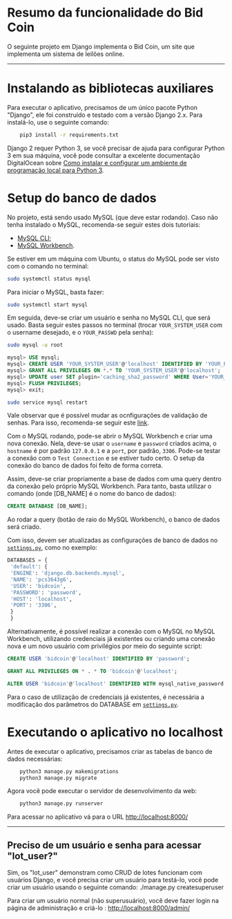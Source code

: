 # Resumo da funcionalidade do Bid Coin

O seguinte projeto em Django implementa o Bid Coin, um site que implementa um sistema de leilões online.

---

# Instalando as bibliotecas auxiliares
Para executar o aplicativo, precisamos de um único pacote Python "Django", ele foi construído e testado com a versão Django 2.x. Para instalá-lo, use o seguinte comando:

```bash
    pip3 install -r requirements.txt
```

Django 2 requer Python 3, se você precisar de ajuda para configurar Python 3 em sua máquina, você pode consultar a excelente documentação DigitalOcean sobre [Como instalar e configurar um ambiente de programação local para Python 3](https://www.digitalocean.com/community/tutorial_series/how-to-install-and-set-up-a-local-programming-environment-for-python-3).

# Setup do banco de dados

No projeto, está sendo usado MySQL (que deve estar rodando). Caso não tenha instalado o MySQL, recomenda-se seguir estes dois tutoriais:
- [MySQL CLI](https://docs.rackspace.com/support/how-to/install-mysql-server-on-the-ubuntu-operating-system/);
- [MySQL Workbench](https://www.edivaldobrito.com.br/como-instalar-o-instalar-mysql-workbench-no-ubuntu-e-derivados/).

Se estiver em um máquina com Ubuntu, o status do MySQL pode ser visto com o comando no terminal:
```bash
sudo systemctl status mysql
```

Para iniciar o MySQL, basta fazer:
```bash
sudo systemctl start mysql
```

Em seguida, deve-se criar um usuário e senha no MySQL CLI, que será usado. Basta seguir estes passos no terminal (trocar `YOUR_SYSTEM_USER` com o username desejado, e o `YOUR_PASSWD` pela senha):

```bash
sudo mysql -u root
```

```SQL
mysql> USE mysql;
mysql> CREATE USER 'YOUR_SYSTEM_USER'@'localhost' IDENTIFIED BY 'YOUR_PASSWD';
mysql> GRANT ALL PRIVILEGES ON *.* TO 'YOUR_SYSTEM_USER'@'localhost';
mysql> UPDATE user SET plugin='caching_sha2_password' WHERE User='YOUR_SYSTEM_USER';
mysql> FLUSH PRIVILEGES;
mysql> exit;
```

```bash
sudo service mysql restart
```

Vale observar que é possível mudar as ocnfigurações de validação de senhas. Para isso, recomenda-se seguir este [link](https://stackoverflow.com/questions/43094726/your-password-does-not-satisfy-the-current-policy-requirements).


Com o MySQL rodando, pode-se abrir o MySQL Workbench e criar uma nova conexão. Nela, deve-se usar o `username` e `password` criados acima, o `hostname` é por padrão `127.0.0.1` e a `port`, por padrão, `3306`. Pode-se testar a conexão com o `Test Connection` e se estiver tudo certo. O setup da conexão do banco de dados foi feito de forma correta.

Assim, deve-se criar propriamente a base de dados com uma query dentro da conexão pelo próprio MySQL Workbench. Para tanto, basta utilizar o comando (onde [DB_NAME] é o nome do banco de dados):
```SQL
CREATE DATABASE [DB_NAME];
```
Ao rodar a query (botão de raio do MySQL Workbench), o banco de dados será criado.

Com isso, devem ser atualizadas as configurações de banco de dados no [`settings.py`](./apps/settings.py), como no exemplo:

```python
DATABASES = {
 'default': {
 'ENGINE': 'django.db.backends.mysql',
 'NAME': 'pcs3643g6',
 'USER': 'bidcoin',
 'PASSWORD': 'password',
 'HOST': 'localhost',
 'PORT': '3306',
 }
 } 
```

Alternativamente, é possível realizar a conexão com o MySQL no MySQL Workbench, utilizando credenciais já existentes ou criando uma conexão nova e um novo usuário com privilégios por meio do seguinte script:

```SQL
CREATE USER 'bidcoin'@'localhost' IDENTIFIED BY 'password';

GRANT ALL PRIVILEGES ON * . * TO 'bidcoin'@'localhost';

ALTER USER 'bidcoin'@'localhost' IDENTIFIED WITH mysql_native_password BY 'password';
```

Para o caso de utilização de credenciais já existentes, é necessária a modificação dos parâmetros do DATABASE em [`settings.py`](./apps/settings.py).



# Executando o aplicativo no localhost

Antes de executar o aplicativo, precisamos criar as tabelas de banco de dados necessárias:

```bash
    python3 manage.py makemigrations
    python3 manage.py migrate
```

Agora você pode executar o servidor de desenvolvimento da web:

```bash
    python3 manage.py runserver
```

Para acessar no aplicativo vá para o URL <http://localhost:8000/>

---

## Preciso de um usuário e senha para acessar "lot\_user?"

Sim, os "lot\_user" demonstram como CRUD de lotes funcionam com usuários Django, e você precisa criar um usuário para testá-lo,
você pode criar um usuário usando o seguinte comando:
    ./manage.py createsuperuser

Para criar um usuário normal (não superusuário), você deve fazer login na página de administração e criá-lo
: <http://localhost:8000/admin/>
